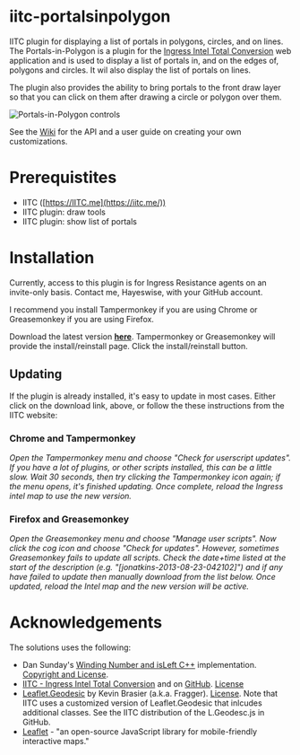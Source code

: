 # iitc-portalsinpolygon
IITC plugin for displaying a list of portals in polygons, circles, and on lines.
The Portals-in-Polygon is a plugin for the [Ingress Intel Total Conversion](https://iitc.me/) web application and is used to 
display a list of portals in, and on the edges of, polygons and circles.  It wil also display the list of portals on lines.

The plugin also provides the ability to bring portals to the front draw layer so that you can click on them after drawing a 
circle or polygon over them.

![Portals-in-Polygon controls](https://github.com/hayeswise/iitc-portalsinpolygon/raw/master/doc/portals-in-polygons-ui.png)

See the [Wiki](https://github.com/hayeswise/iitc-portalsinpolygon/wiki) for the API and a user guide on creating your own customizations.

# Prerequistites
* IITC ([https://IITC.me](https://iitc.me/))
* IITC plugin: draw tools
* IITC plugin: show list of portals

# Installation
Currently, access to this plugin is for Ingress Resistance agents on an invite-only basis.  Contact me, Hayeswise, with your GitHub account.

I recommend you install Tampermonkey if you are using Chrome or Greasemonkey if you are using Firefox.

Download the latest version [**here**](https://github.com/hayeswise/iitc-poimarker/raw/master/wise-poimarker.user.js).  Tampermonkey or Greasemonkey will provide the install/reinstall page.  Click the install/reinstall button.

## Updating
If the plugin is already installed, it's easy to update in most cases.  Either click on the download link, above, or follow the these instructions from the IITC website:

### Chrome and Tampermonkey

_Open the Tampermonkey menu and choose "Check for userscript updates". If you have a lot of plugins, or other scripts installed, this can be a little slow. Wait 30 seconds, then try clicking the Tampermonkey icon again; if the menu opens, it's finished updating. Once complete, reload the Ingress intel map to use the new version._

### Firefox and Greasemonkey

_Open the Greasemonkey menu and choose "Manage user scripts". Now click the cog icon and choose "Check for updates". However, sometimes Greasemonkey fails to update all scripts. Check the date+time listed at the start of the description (e.g. "[jonatkins-2013-08-23-042102]") and if any have failed to update then manually download from the list below. Once updated, reload the Intel map and the new version will be active._

# Acknowledgements
The solutions uses the following:

* Dan Sunday's [Winding Number and isLeft C++](http://geomalgorithms.com/a03-_inclusion.html) implementation. [Copyright and License]( http://geomalgorithms.com/a03-_inclusion.html).
* [IITC - Ingress Intel Total Conversion](https://iitc.me/) and on [GitHub](https://github.com/iitc-project/ingress-intel-total-conversion).  [License](https://github.com/iitc-project/ingress-intel-total-conversion/blob/master/LICENSE)
* [Leaflet.Geodesic](https://github.com/Fragger/Leaflet.Geodesic) by Kevin Brasier (a.k.a. Fragger). [License](https://github.com/Fragger/Leaflet.Geodesic/blob/master/LICENSE).  Note that IITC uses a customized version of Leaflet.Geodesic that inlcudes additional classes.  See the IITC distribution of the L.Geodesc.js in GitHub.
* [Leaflet](http://leafletjs.com/) - "an open-source JavaScript library for mobile-friendly interactive maps."
